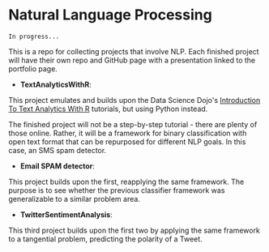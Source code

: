 # Natural Language Processing

`In progress...`

This is a repo for collecting projects that involve NLP. Each finished project will have their own repo and GitHub page with a presentation linked to the portfolio page.

- **TextAnalyticsWithR**: 

This project emulates and builds upon the Data Science Dojo's [Introduction To Text Analytics With R](https://github.com/BigBangData/IntroToTextAnalyticsWithR) tutorials, but using Python instead.

The finished project will not be a step-by-step tutorial - there are plenty of those online. Rather, it will be a framework for binary classification with open text format that can be repurposed for different NLP goals. In this case, an SMS spam detector.

- **Email SPAM detector**:

This project builds upon the first, reapplying the same framework. The purpose is to see whether the previous classifier framework was generalizable to a similar problem area.

- **TwitterSentimentAnalysis**: 

This third project builds upon the first two by applying the same framework to a tangential problem, predicting the polarity of a Tweet.

